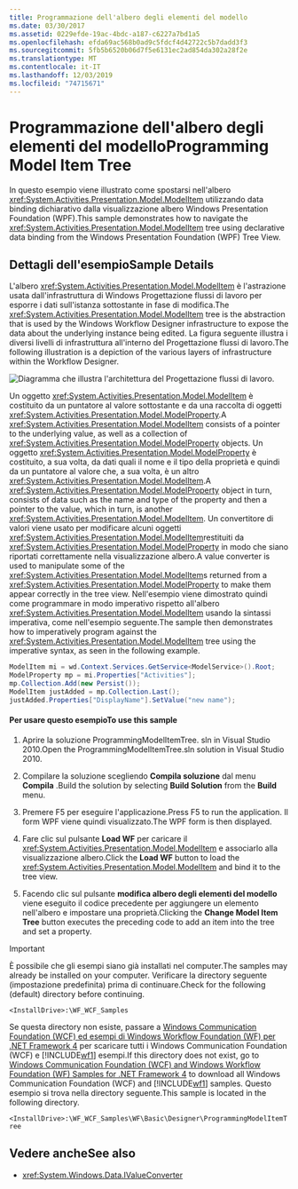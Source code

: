 ```yaml
---
title: Programmazione dell'albero degli elementi del modello
ms.date: 03/30/2017
ms.assetid: 0229efde-19ac-4bdc-a187-c6227a7bd1a5
ms.openlocfilehash: efda69ac568b0ad9c5fdcf4d42722c5b7dadd3f3
ms.sourcegitcommit: 5fb5b6520b06d7f5e6131ec2ad854da302a28f2e
ms.translationtype: MT
ms.contentlocale: it-IT
ms.lasthandoff: 12/03/2019
ms.locfileid: "74715671"
---
```

# <a name="programming-model-item-tree"></a><span data-ttu-id="a8664-102">Programmazione dell'albero degli elementi del modello</span><span class="sxs-lookup"><span data-stu-id="a8664-102">Programming Model Item Tree</span></span>
<span data-ttu-id="a8664-103">In questo esempio viene illustrato come spostarsi nell'albero <xref:System.Activities.Presentation.Model.ModelItem> utilizzando data binding dichiarativo dalla visualizzazione albero Windows Presentation Foundation (WPF).</span><span class="sxs-lookup"><span data-stu-id="a8664-103">This sample demonstrates how to navigate the <xref:System.Activities.Presentation.Model.ModelItem> tree using declarative data binding from the Windows Presentation Foundation (WPF) Tree View.</span></span>

## <a name="sample-details"></a><span data-ttu-id="a8664-104">Dettagli dell'esempio</span><span class="sxs-lookup"><span data-stu-id="a8664-104">Sample Details</span></span>
 <span data-ttu-id="a8664-105">L'albero <xref:System.Activities.Presentation.Model.ModelItem> è l'astrazione usata dall'infrastruttura di Windows Progettazione flussi di lavoro per esporre i dati sull'istanza sottostante in fase di modifica.</span><span class="sxs-lookup"><span data-stu-id="a8664-105">The <xref:System.Activities.Presentation.Model.ModelItem> tree is the abstraction that is used by the Windows Workflow Designer infrastructure to expose the data about the underlying instance being edited.</span></span> <span data-ttu-id="a8664-106">La figura seguente illustra i diversi livelli di infrastruttura all'interno del Progettazione flussi di lavoro.</span><span class="sxs-lookup"><span data-stu-id="a8664-106">The following illustration is a depiction of the various layers of infrastructure within the Workflow Designer.</span></span>

 ![Diagramma che illustra l'architettura del Progettazione flussi di lavoro.](./media/programming-model-item-tree/workflow-designer-architecture.jpg)

 <span data-ttu-id="a8664-108">Un oggetto <xref:System.Activities.Presentation.Model.ModelItem> è costituito da un puntatore al valore sottostante e da una raccolta di oggetti <xref:System.Activities.Presentation.Model.ModelProperty>.</span><span class="sxs-lookup"><span data-stu-id="a8664-108">A <xref:System.Activities.Presentation.Model.ModelItem> consists of a pointer to the underlying value, as well as a collection of <xref:System.Activities.Presentation.Model.ModelProperty> objects.</span></span> <span data-ttu-id="a8664-109">Un oggetto <xref:System.Activities.Presentation.Model.ModelProperty> è costituito, a sua volta, da dati quali il nome e il tipo della proprietà e quindi da un puntatore al valore che, a sua volta, è un altro <xref:System.Activities.Presentation.Model.ModelItem>.</span><span class="sxs-lookup"><span data-stu-id="a8664-109">A <xref:System.Activities.Presentation.Model.ModelProperty> object in turn, consists of data such as the name and type of the property and then a pointer to the value, which in turn, is another <xref:System.Activities.Presentation.Model.ModelItem>.</span></span> <span data-ttu-id="a8664-110">Un convertitore di valori viene usato per modificare alcuni oggetti <xref:System.Activities.Presentation.Model.ModelItem>restituiti da <xref:System.Activities.Presentation.Model.ModelProperty> in modo che siano riportati correttamente nella visualizzazione albero.</span><span class="sxs-lookup"><span data-stu-id="a8664-110">A value converter is used to manipulate some of the <xref:System.Activities.Presentation.Model.ModelItem>s returned from a <xref:System.Activities.Presentation.Model.ModelProperty> to make them appear correctly in the tree view.</span></span> <span data-ttu-id="a8664-111">Nell'esempio viene dimostrato quindi come programmare in modo imperativo rispetto all'albero <xref:System.Activities.Presentation.Model.ModelItem> usando la sintassi imperativa, come nell'esempio seguente.</span><span class="sxs-lookup"><span data-stu-id="a8664-111">The sample then demonstrates how to imperatively program against the <xref:System.Activities.Presentation.Model.ModelItem> tree using the imperative syntax, as seen in the following example.</span></span>

```csharp
ModelItem mi = wd.Context.Services.GetService<ModelService>().Root;
ModelProperty mp = mi.Properties["Activities"];
mp.Collection.Add(new Persist());
ModelItem justAdded = mp.Collection.Last();
justAdded.Properties["DisplayName"].SetValue("new name");
```

#### <a name="to-use-this-sample"></a><span data-ttu-id="a8664-112">Per usare questo esempio</span><span class="sxs-lookup"><span data-stu-id="a8664-112">To use this sample</span></span>

1. <span data-ttu-id="a8664-113">Aprire la soluzione ProgrammingModelItemTree. sln in Visual Studio 2010.</span><span class="sxs-lookup"><span data-stu-id="a8664-113">Open the ProgrammingModelItemTree.sln solution in Visual Studio 2010.</span></span>

2. <span data-ttu-id="a8664-114">Compilare la soluzione scegliendo **Compila soluzione** dal menu **Compila** .</span><span class="sxs-lookup"><span data-stu-id="a8664-114">Build the solution by selecting **Build Solution** from the **Build** menu.</span></span>

3. <span data-ttu-id="a8664-115">Premere F5 per eseguire l'applicazione.</span><span class="sxs-lookup"><span data-stu-id="a8664-115">Press F5 to run the application.</span></span> <span data-ttu-id="a8664-116">Il form WPF viene quindi visualizzato.</span><span class="sxs-lookup"><span data-stu-id="a8664-116">The WPF form is then displayed.</span></span>

4. <span data-ttu-id="a8664-117">Fare clic sul pulsante **Load WF** per caricare il <xref:System.Activities.Presentation.Model.ModelItem> e associarlo alla visualizzazione albero.</span><span class="sxs-lookup"><span data-stu-id="a8664-117">Click the **Load WF** button to load the <xref:System.Activities.Presentation.Model.ModelItem> and bind it to the tree view.</span></span>

5. <span data-ttu-id="a8664-118">Facendo clic sul pulsante **modifica albero degli elementi del modello** viene eseguito il codice precedente per aggiungere un elemento nell'albero e impostare una proprietà.</span><span class="sxs-lookup"><span data-stu-id="a8664-118">Clicking the **Change Model Item Tree** button executes the preceding code to add an item into the tree and set a property.</span></span>

> [!IMPORTANT]
> <span data-ttu-id="a8664-119">È possibile che gli esempi siano già installati nel computer.</span><span class="sxs-lookup"><span data-stu-id="a8664-119">The samples may already be installed on your computer.</span></span> <span data-ttu-id="a8664-120">Verificare la directory seguente (impostazione predefinita) prima di continuare.</span><span class="sxs-lookup"><span data-stu-id="a8664-120">Check for the following (default) directory before continuing.</span></span>  
>   
> `<InstallDrive>:\WF_WCF_Samples`  
>   
> <span data-ttu-id="a8664-121">Se questa directory non esiste, passare a [Windows Communication Foundation (WCF) ed esempi di Windows Workflow Foundation (WF) per .NET Framework 4](https://www.microsoft.com/download/details.aspx?id=21459) per scaricare tutti i Windows Communication Foundation (WCF) e [!INCLUDE[wf1](../../../../includes/wf1-md.md)] esempi.</span><span class="sxs-lookup"><span data-stu-id="a8664-121">If this directory does not exist, go to [Windows Communication Foundation (WCF) and Windows Workflow Foundation (WF) Samples for .NET Framework 4](https://www.microsoft.com/download/details.aspx?id=21459) to download all Windows Communication Foundation (WCF) and [!INCLUDE[wf1](../../../../includes/wf1-md.md)] samples.</span></span> <span data-ttu-id="a8664-122">Questo esempio si trova nella directory seguente.</span><span class="sxs-lookup"><span data-stu-id="a8664-122">This sample is located in the following directory.</span></span>  
>   
> `<InstallDrive>:\WF_WCF_Samples\WF\Basic\Designer\ProgrammingModelItemTree`  
  
## <a name="see-also"></a><span data-ttu-id="a8664-123">Vedere anche</span><span class="sxs-lookup"><span data-stu-id="a8664-123">See also</span></span>

- <xref:System.Windows.Data.IValueConverter>
